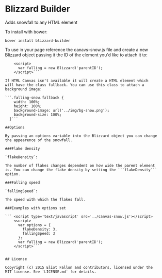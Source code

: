 # Blizzard Builder
Adds snowfall to any HTML element

To install with bower:

```bower install blizzard-builder```

To use in your page reference the canavs-snow.js file and create a new Blizzard object passing it the ID of the element you'd like to attach it to:

``` <script type='text/javascript' src='../canvas-snow.js'></script>
    <script>
      var falling = new Blizzard('parentID');
    </script>```

If HTML Canvas isn't available it will create a HTML element which will have the class fallback. You can use this class to attach a background image:

```.falling-snow.fallback {
    width: 100%;
    height: 100%;
    background-image: url('../img/bg-snow.png');
    background-size: 100%;
  }```

##Options

By passing an options variable into the Blizzard object you can change the appearence of the snowfall.

###Flake density

`flakeDensity`:

The number of flakes changes dependent on how wide the parent element is. You can change the flake density by setting the ```flakeDensity``` option.

###Falling speed

`fallingSpeed`:

The speed with which the flakes fall.

###Examples with options set

``` <script type='text/javascript' src='../canvas-snow.js'></script>
    <script>
      var options = {
        flakeDensity: 3,
        fallingSpeed: 3
      };
      var falling = new Blizzard('parentID');
    </script>```


## License

Copyright (c) 2015 Eliot Fallon and contributors, licensed under the MIT license. See `LICENSE.md` for details.
